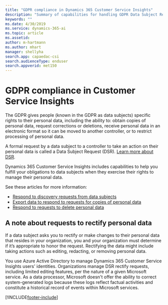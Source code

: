 ```yaml
---
title: "GDPR compliance in Dynamics 365 Customer Service Insights"
description: "Summary of capabilities for handling GDPR Data Subject Requests (DSR) for data used in Dynamics 365 Customer Service Insights"
keywords: ""
ms.date: 4/30/2019
ms.service: dynamics-365-ai
ms.topic: article
ms.assetid: 
author: m-hartmann
ms.author: mhart
manager: shellyha
search.app: capaedac-csi
search.audienceType: enduser
search.appverid: met150
---
```


# GDPR compliance in Customer Service Insights

The GDPR gives people (known in the GDPR as data subjects) specific rights to their personal data, including the ability to: obtain copies of personal data, request corrections or deletions, receive personal data in an electronic format so it can be moved to another controller, or to restrict processing of personal data. 

A formal request by a data subject to a controller to take an action on their personal data is called a Data Subject Request (DSR). [Learn more about DSR](/microsoft-365/compliance/gdpr-dsr-azure).

Dynamics 365 Customer Service Insights includes capabilities to help you fulfill your obligations to data subjects when they exercise their rights to manage their personal data.

See these articles for more information:

* [Respond to discovery requests from data subjects](gdpr-discovery.md)
* [Export data to respond to requests for copies of personal data](gdpr-export.md)
* [Respond to requests to delete personal data](gdpr-delete.md)

## A note about requests to rectify personal data
If a data subject asks you to rectify or make changes to their personal data that resides in your organization, you and your organization must determine if it’s appropriate to honor the request. Rectifying the data might include taking actions such as editing, redacting, or removing personal data.

You use Azure Active Directory to manage Dynamics 365 Customer Service Insights users' identities. Organizations manage DSR rectify requests, including limited editing features, per the nature of a given Microsoft service. As a data processor, Microsoft doesn't offer the ability to correct system-generated logs because these logs reflect factual activities and constitute a historical record of events within Microsoft services. 




[!INCLUDE[footer-include](../includes/footer-banner.md)]